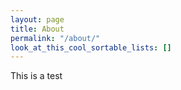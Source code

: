 ```yaml
---
layout: page
title: About
permalink: "/about/"
look_at_this_cool_sortable_lists: []
---
```

This is a test